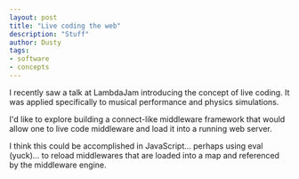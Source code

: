 ```yaml
---
layout: post
title: "Live coding the web"
description: "Stuff"
author: Dusty
tags:
- software
- concepts
---
```


I recently saw a talk at LambdaJam introducing the concept of live coding. It was applied specifically to musical performance and physics simulations.

I'd like to explore building a connect-like middleware framework that would allow one to live code middleware and load it into a running web server.

I think this could be accomplished in JavaScript... perhaps using eval (yuck)... to reload middlewares that are loaded into a map and referenced by the middleware engine.
